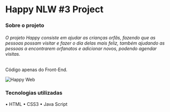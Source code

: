# Happy NLW #3 Project


### Sobre o projeto
###### O projeto Happy consiste em ajudar as crianças orfãs, fazendo que as pessoas possam visitar e fazer o dia delas mais feliz, também ajudando as pessoas a encontrarem orfanatos e adicionar novos, podendo agendar visitas.

Código apenas do Front-End. 

![Happy Web](https://user-images.githubusercontent.com/69272215/96354550-384f3100-10ae-11eb-9efd-11e8f682632a.png)

### Tecnologias utilizadas

• HTML
• CSS3
• Java Script 
